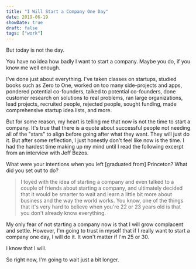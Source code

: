 ```yaml
---
title: "I Will Start a Company One Day"
date: 2019-06-19
showDate: true
draft: false
tags: ["work"]
---
```


But today is not the day.

You have no idea how badly I want to start a company. Maybe you do, if you know me well enough.

I've done just about everything. I've taken classes on startups, studied books such as Zero to One, worked on too many side-projects and apps, pondered potential co-founders, talked to potential co-founders, done customer research on solutions to real problems, ran large organizations, lead projects, recruited people, rejected people, sought funding, made comprehensive startup idea lists, and more.

But for some reason, my heart is telling me that now is not the time to start a company. It's true that there is a quote about successful people not needing all of the "stars" to align before going after what they want. They will just do it. But after some reflection, I just honestly don't feel like now is the time. I had the hardest time making up my mind until I read the following excerpt from an interview with Jeff Bezos.

What were your intentions when you left [graduated from] Princeton? What did you set out to do?

> I toyed with the idea of starting a company and even talked to a couple of friends about starting a company, and ultimately decided that it would be smarter to wait and learn a little bit more about business and the way the world works. You know, one of the things that it's very hard to believe when you're 22 or 23 years old is that you don't already know everything.

My only fear of not starting a company now is that I will grow complacent and settle. However, I'm going to trust in myself that if I really want to start a company one day, I will do it. It won't matter if I'm 25 or 30.

I know that I will.

So right now, I'm going to wait just a bit longer.
